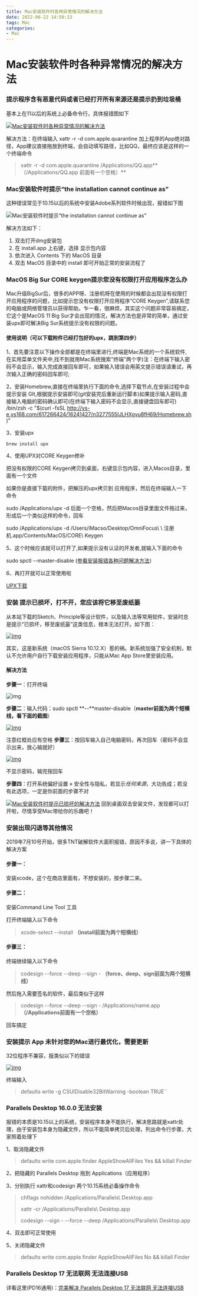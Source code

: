 ```yaml
---
title: Mac安装软件时各种异常情况的解决方法
date: 2022-06-22 14:50:13
tags: Mac
categories:
- Mac
---
```


# Mac安装软件时各种异常情况的解决方法

<!--more-->



### 提示程序含有恶意代码或者已经打开所有来源还是提示扔到垃圾桶

基本上在11以后的系统上必备命令行，具体报错图如下

[![Mac安装软件时各种异常情况的解决方法](Mac安装软件时各种异常情况的解决方法/1.png)](https://s4.ax1x.com/2022/01/24/7IbGt0.png)

解决方法：在终端输入 xattr -r -d com.apple.quarantine 加上程序的App绝对路径，App建议直接拖放到终端，会自动填写路径，比如QQ，最终应该是这样的一个终端命令

> xattr -r -d com.apple.quarantine /Applications/QQ.app**（/Applications/QQ.app 前面有一个空格）**

### Mac安装软件时提示“the installation cannot continue as”

这种错误常见于10.15以后的系统中安装Adobe系列软件时候出现，报错如下图

![Mac安装软件时提示“the installation cannot continue as”](Mac安装软件时各种异常情况的解决方法/2.webp)

解决方法如下：

1. 双击打开dmg安装包
2. 在 install.app 上右键，选择 显示包内容
3. 依次进入 Contents 下的 MacOS 目录
4. 双击 MacOS 目录中的 install 即可开始正常的安装流程了

### MacOS Big Sur CORE keygen提示您没有权限打开应用程序怎么办

Mac升级BigSur后，很多的APP呀、注册机呀在使用的时候都会出现没有权限打开应用程序的问题，比如提示您没有权限打开应用程序“CORE Keygen”,请联系您的电脑或网络管理员以获得帮助。乍一看，很麻烦，其实这个问题非常容易搞定，它这个是MacOS 11 Big Sur才会出现的情况，解决方法也是非常的简单，通过安装upx即可解决Big Sur系统提示没有权限的问题。

#### 使用说明（可以下载附件已经打包好的upx，跳到第四步）

1、首先要注意以下操作全部都是在终端里进行,终端是Mac系统的一个系统软件,在实用菜单文件夹中,找不到就用Mac系统搜索"终端"两个字)注：在终端下输入密码不会显示，输入完成直接回车即可，如果输入错误会用英文提示错误请重试，再次输入正确的密码回车即可;

2、安装Homebrew,直接在终端里执行下面的命令,选择下载节点,在安装过程中会提示安装 GIt,根据提示安装即可(git安装完后重新运行脚本)如果提示输入密码,直接输入电脑的密码确认即可(在终端下输入密码不会显示,直接键盘回车即可)
/bin/zsh -c "$(curl -fsSL http://ys-e.ys168.com/617266424/16241427/n3277555IJLHXgvu8fH69/Homebrew.sh)"

3、安装upx

```
brew install upx
```

4、使用UPX对CORE Keygen修补

把没有权限的CORE Keygen拷贝到桌面，右键显示包内容，进入Macos目录，里面有一个文件

如果你是直接下载的附件，把解压的upx拷贝到 应用程序，然后在终端输入一下命令

sudo /Applications/upx -d 后面一个空格，然后把Macos目录里面文件拖过来，形成后一个类似这样的命令，回车

sudo /Applications/upx -d /Users/iMacso/Desktop/OmniFocus\ \ 注册机.app/Contents/MacOS/CORE\ Keygen

5、这个时候应该就可以打开了,如果提示没有认证的开发者,就输入下面的命令

sudo spctl --master-disable ([参看安装报错各种问题解决方法](https://www.imacso.com/knowledge/installation-wrong)）

6、再打开就可以正常使用啦

[UPX下载](http://yunpan.imacso.com/file/160721-477753250)

### 安装 提示已损坏，打不开，您应该将它移至废纸篓

从本站下载的Sketch、Principle等设计软件，以及输入法等常用软件，安装时总是提示“已损坏，移至废纸篓”这类信息，根本无法打开。如下图：

[![img](Mac安装软件时各种异常情况的解决方法/3.png)](https://www.imacso.com/wp-content/uploads/2019/07/2019071514561574.png)

其实，这是新系统（macOS Sierra 10.12.X）惹的祸。新系统加强了安全机制，默认不允许用户自行下载安装应用程序，只能从Mac App Store里安装应用。

#### 解决方法

**步骤一**：打开终端

![img](/Users/yangwang/Desktop/GitHub/Blog/Blogs/blog/source/_posts/Mac安装软件时各种异常情况的解决方法/4.jpg)

**步骤二**：输入代码：sudo spctl **--**master-disable（**master前面为两个短横线，看下面的截图**）

[![img](/Users/yangwang/Desktop/GitHub/Blog/Blogs/blog/source/_posts/Mac安装软件时各种异常情况的解决方法/4.png)](https://www.imacso.com/wp-content/uploads/2019/07/2019071514563073.png)

注意红框处应有空格
**步骤三**：按回车输入自己电脑密码，再次回车（密码不会显示出来，放心输就好）

[![img](/Users/yangwang/Desktop/GitHub/Blog/Blogs/blog/source/_posts/Mac安装软件时各种异常情况的解决方法/5.png)](https://www.imacso.com/wp-content/uploads/2019/07/2019071514563190.png)

不显示密码，输完按回车

**步骤四**：打开系统偏好设置 » 安全性与隐私，若显示*任何来源*，大功告成；若没有此选项，一定是你前面的步骤不对

[![Mac安装软件时提示已损坏的解决方法](/Users/yangwang/Desktop/GitHub/Blog/Blogs/blog/source/_posts/Mac安装软件时各种异常情况的解决方法/6.png)](https://www.imacso.com/wp-content/uploads/2019/07/2019071514561981.png)
回到桌面双击安装文件，发现都可以打开啦，尽情享受Mac带给你的乐趣吧！

### 安装出现闪退等其他情况

2019年7月10号开始，很多TNT破解软件大面积报错，原因不多说，讲一下具体的解决方案

#### 步骤一：

安装xcode，这个在商店里面有，不想安装的，按步骤二来。

#### 步骤二：

安装Command Line Tool 工具

打开终端输入以下命令

> xcode-select --install **（install前面为两个短横线）**

#### 步骤三：

终端继续输入以下命令

> codesign --force --deep --sign - **（force、deep、sign前面为两个短横线）**

然后拖入需要签名的软件，最后类似于这样

> codesign --force --deep --sign - /Applications/name.app **（/Applications前面有一个空格）**

回车搞定

### 安装提示 App 未针对您的Mac进行最优化，需要更新

32位程序不兼容，报类似以下的错误

[![img](/Users/yangwang/Desktop/GitHub/Blog/Blogs/blog/source/_posts/Mac安装软件时各种异常情况的解决方法/7.jpg)](https://www.imacso.com/wp-content/uploads/2019/08/2019080309052549.jpg)

终端输入

> defaults write -g CSUIDisable32BitWarning -boolean TRUE``

### Parallels Desktop 16.0.0 无法安装

报错的本质是10.15以上的系统，安装程序本身不能执行，解决思路就是xattr处理，由于安装包本身为隐藏文件，所以不能简单拷贝后处理，列出命令行步骤，大家照着处理下

1、取消隐藏文件

> defaults write com.apple.finder AppleShowAllFiles Yes && killall Finder

2、把隐藏的 Parallels Desktop 拖到 Applications（应用程序）

3、分别执行 xattr和codesign 两个10.15系统必备操作命令

> chflags nohidden /Applications/Parallels\ Desktop.app
>
> xattr -cr /Applications/Parallels\ Desktop.app
>
> codesign --sign - --force --deep /Applications/Parallels\ Desktop.app

4、双击即可正常使用

5、关闭隐藏文件

> defaults write com.apple.finder AppleShowAllFiles No && killall Finder

### Parallels Desktop 17 无法联网 无法连接USB

详看这里(PD16通用)：[完美解决 Parallels Desktop 17 无法联网 无法连接USB](https://www.imacso.com/knowledge/parallels-desktop-17-net-usb)